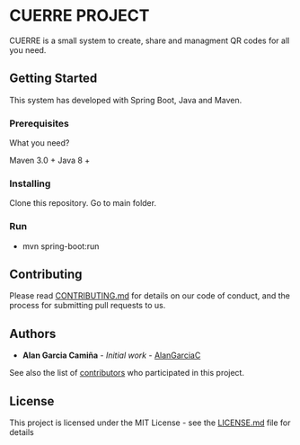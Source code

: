 # CUERRE PROJECT

CUERRE is a small system to create, share and managment QR codes for all you need.

## Getting Started

This system has developed with Spring Boot, Java and Maven.

### Prerequisites

What you need?

Maven 3.0 +
Java 8 +

### Installing

Clone this repository.
Go to main folder.

### Run 
* mvn spring-boot:run

## Contributing

Please read [CONTRIBUTING.md](https://gist.github.com/PurpleBooth/b24679402957c63ec426) for details on our code of conduct, and the process for submitting pull requests to us.

## Authors

* **Alan Garcia Camiña** - *Initial work* - [AlanGarciaC](https://github.com/alangarciac)

See also the list of [contributors](https://github.com/your/project/contributors) who participated in this project.

## License

This project is licensed under the MIT License - see the [LICENSE.md](LICENSE.md) file for details
